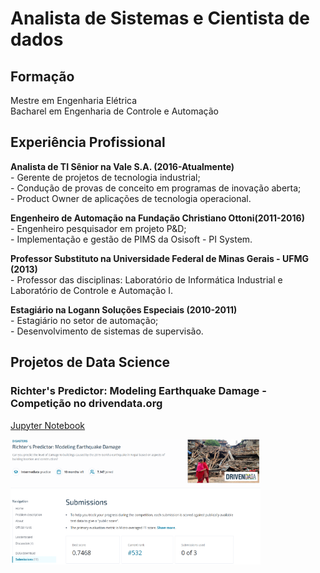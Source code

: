 # Analista de Sistemas e Cientista de dados

## Formação
  Mestre em Engenharia Elétrica  
  Bacharel em Engenharia de Controle e Automação

## Experiência Profissional
  **Analista de TI Sênior na Vale S.A. (2016-Atualmente)**  
      - Gerente de projetos de tecnologia industrial;  
      - Condução de provas de conceito em programas de inovação aberta;  
      - Product Owner de aplicações de tecnologia operacional.  
      
  **Engenheiro de Automação na Fundação Christiano Ottoni(2011-2016)**  
      - Engenheiro pesquisador em projeto P&D;  
      - Implementação e gestão de PIMS da Osisoft - PI System.  
      
  **Professor Substituto na Universidade Federal de Minas Gerais - UFMG (2013)**  
      - Professor das disciplinas: Laboratório de Informática Industrial e Laboratório de Controle e Automação I.  
      
  **Estagiário na Logann Soluções Especiais (2010-2011)**  
      - Estagiário no setor de automação;  
      - Desenvolvimento de sistemas de supervisão.  
      
## Projetos de Data Science
   ### Richter's Predictor: Modeling Earthquake Damage - Competição no drivendata.org
   [Jupyter Notebook](https://github.com/dericksaga/ML_Competitions/blob/main/Richters_Predictor/First_Notebook.ipynb)  
   
<img src="./assets/img/ritcher_predictor2.png" width="400" height="200">
